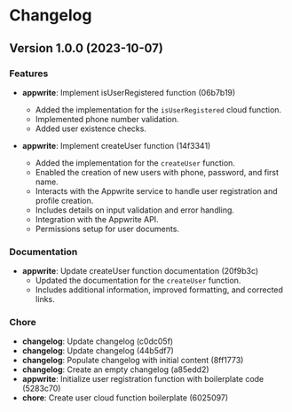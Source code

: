 # Changelog

## Version 1.0.0 (2023-10-07)

### Features

- **appwrite**: Implement isUserRegistered function (06b7b19)
  - Added the implementation for the `isUserRegistered` cloud function.
  - Implemented phone number validation.
  - Added user existence checks.

- **appwrite**: Implement createUser function (14f3341)
  - Added the implementation for the `createUser` function.
  - Enabled the creation of new users with phone, password, and first name.
  - Interacts with the Appwrite service to handle user registration and profile creation.
  - Includes details on input validation and error handling.
  - Integration with the Appwrite API.
  - Permissions setup for user documents.

### Documentation

- **appwrite**: Update createUser function documentation (20f9b3c)
  - Updated the documentation for the `createUser` function.
  - Includes additional information, improved formatting, and corrected links.

### Chore

- **changelog**: Update changelog (c0dc05f)
- **changelog**: Update changelog (44b5df7)
- **changelog**: Populate changelog with initial content (8ff1773)
- **changelog**: Create an empty changelog (a85edd2)
- **appwrite**: Initialize user registration function with boilerplate code (5283c70)
- **chore**: Create user cloud function boilerplate (6025097)
